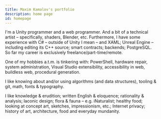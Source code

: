 ```yaml
---
title: Maxim Kamalov's portfolio
description: home page
id: homepage
---
```


I'm a Unity programmer and a web programmer.
And a bit of a technical artist – specifically, shaders, Blender, etc.
Furthermore, I have some experience with
C# – outside of Unity I mean – and XAML;
Unreal Engine – including editing its C++ source;
smart contracts; backends; PostgreSQL.
So far my career is exclusively freelance/part-time/remote.

One of my hobbies a.t.m. is tinkering with:
PowerShell,
hardware repair,
system administration,
Visual Studio extensibility,
accessibility in web,
buildless web,
procedural generation.

I like knowing about and/or using
algorithms (and data structures),
tooling & git,
math,
fonts & typography.

I like
knowledge & erudition;
written English & eloquence;
rationality & analysis;
laconic design;
flora & fauna – e.g. iNaturalist;
healthy food;
looking at concept art, sketches, impressionism, etc.;
Internet privacy;
history of art, architecture, food and everyday mundanity.

